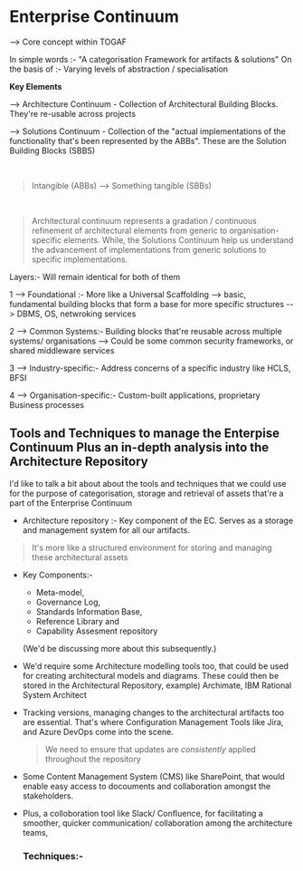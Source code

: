 # Enterprise Continuum

--> Core concept within TOGAF 

In simple words :-  "A categorisation Framework for artifacts & solutions"
On the basis of :- Varying levels of abstraction / specialisation
  
**Key Elements**

--> Architecture Continuum - Collection of Architectural Building Blocks. They're re-usable across projects

--> Solutions Continuum - Collection of the "actual implementations of the functionality that's been represented by the ABBs". These are the Solution Building Blocks (SBBS)

</br>

> Intangible (ABBs) --> Something tangible (SBBs)

</br>

> Architectural continuum represents a gradation / continuous refinement of architectural elements from generic to organisation-specific elements. While, the Solutions Continuum help us understand the advancement of implementations from generic solutions to specific implementations.

Layers:- Will remain identical for both of them

1 --> Foundational :-  More like a Universal Scaffolding --> basic, fundamental building blocks that form a base for more specific structures --> DBMS, OS, netwroking services

2 --> Common Systems:- Building blocks that're reusable across multiple systems/ organisations --> Could be some common security frameworks, or shared middleware services

3 --> Industry-specific:- Address concerns of a specific industry like HCLS, BFSI

4 --> Organisation-specific:- Custom-built applications, proprietary Business processes

 
## Tools and Techniques to manage the Enterpise Continuum Plus an in-depth analysis into the Architecture Repository

I'd like to talk a bit about about the tools and techniques that we could use for the purpose of categorisation, storage and retrieval of assets that're a part of the Enterprise Continuum

-  Architecture repository :- Key component of the EC. Serves as a storage and management system for all our artifacts.
  
  > It's more like a structured environment for storing and managing these architectural assets

  - Key Components:- 
      - Meta-model,
      - Governance Log,
      - Standards Information Base,
      - Reference Library and
      - Capability Assesment repository

    (We'd be discussing more about this subsequently.)

 - We'd require some Architecture modelling tools too, that could be used for creating architectural models and diagrams. These could then be stored in the Architectural Repository, example) Archimate, IBM Rational System Architect
   
- Tracking versions, managing changes to the architectural artifacts too are essential. That's where Configuration Management Tools like Jira, and Azure DevOps come into the scene. 

  > We need to ensure that updates are *consistently* applied throughout the repository

- Some Content Management System (CMS) like SharePoint, that would enable easy access to docouments and collaboration amongst the stakeholders.
- Plus, a colloboration tool like Slack/ Confluence, for facilitating a smoother, quicker communication/ collaboration among the architecture teams,

  ### Techniques:-

